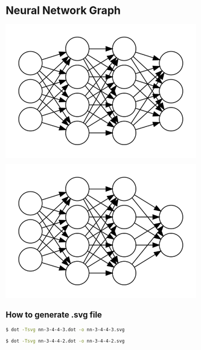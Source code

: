 # Neural Network Graph

![nn-3-4-4-3.svg](./nn-3-4-4-3.svg)

![nn-3-4-4-2.svg](./nn-3-4-4-2.svg)

## How to generate .svg file

```bash
$ dot -Tsvg nn-3-4-4-3.dot -o nn-3-4-4-3.svg
```

```bash
$ dot -Tsvg nn-3-4-4-2.dot -o nn-3-4-4-2.svg
```
